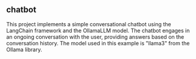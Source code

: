 ## chatbot

This project implements a simple conversational chatbot using the LangChain framework and the OllamaLLM model. The chatbot engages in an ongoing conversation with the user, providing answers based on the conversation history. The model used in this example is "llama3" from the Ollama library.

